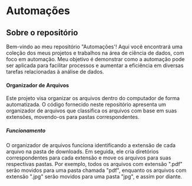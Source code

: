 # Automações 

## Sobre o repositório
Bem-vindo ao meu repositório "Automações'! Aqui você encontrará uma coleção dos meus projetos e trabalhos na área de ciência de dados, com foco em automação. Meu objetivo é demonstrar como a automação pode ser aplicada para facilitar processos e aumentar a eficiência em diversas tarefas relacionadas à análise de dados.

#### Organizador de Arquivos
Este projeto visa organizar os arquivos dentro do computador de forma automatizada. O código fornecido neste repositório apresenta um organizador de arquivos que classifica os arquivos com base em suas extensões, movendo-os para pastas correspondentes.

##### Funcionamento
O organizador de arquivos funciona identificando a extensão de cada arquivo na pasta de downloads. Em seguida, ele cria diretórios correspondentes para cada extensão e move os arquivos para suas respectivas pastas. Por exemplo, todos os arquivos com extensão ".pdf" serão movidos para uma pasta chamada "pdf", enquanto os arquivos com extensão ".jpg" serão movidos para uma pasta "jpg", e assim por diante.
